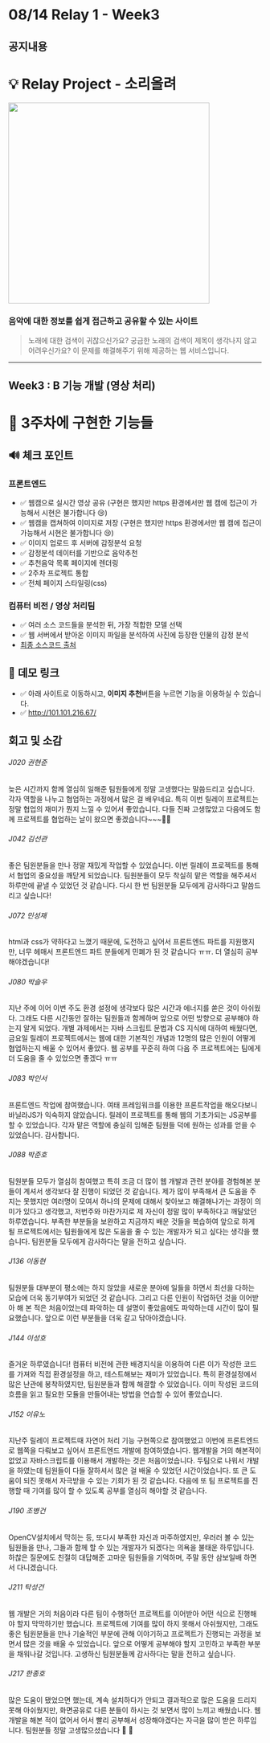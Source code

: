 # 08/14 Relay 1 - Week3
## 공지내용

# 💡 Relay Project - 소리올려  
<img width="400" src="https://user-images.githubusercontent.com/60081031/89016426-af98e280-d353-11ea-9d8f-6a8c479e89fd.jpg">  

### **음악에 대한 정보를 쉽게 접근하고 공유할 수 있는 사이트**

> 노래에 대한 검색이 귀찮으신가요? 궁금한 노래의 검색이 제목이 생각나지 않고 어려우신가요? 이 문제를 해결해주기 위해 제공하는 웹 서비스입니다.



---

## Week3 : B 기능 개발 (영상 처리)

# 💎 3주차에 구현한 기능들  

## 🔊 체크 포인트 

### 프론트엔드

* ✅ 웹캠으로 실시간 영상 공유  (구현은 했지만 https 환경에서만 웹 캠에 접근이 가능해서 시현은 불가합니다 😢)
* ✅ 웹캠을 캡쳐하여 이미지로 저장  (구현은 했지만 https 환경에서만 웹 캠에 접근이 가능해서 시현은 불가합니다 😢)
* ✅ 이미지 업로드 후 서버에 감정분석 요청
* ✅ 감정분석 데이터를 기반으로 음악추천
* ✅ 추천음악 목록 페이지에 렌더링
* ✅ 2주차 프로젝트 통합
* ✅ 전체 페이지 스타일링(css)

### 컴퓨터 비전 / 영상 처리팀  
* ✅ 여러 소스 코드들을 분석한 뒤, 가장 적합한 모델 선택  
* ✅ 웹 서버에서 받아온 이미지 파일을 분석하여 사진에 등장한 인물의 감정 분석  
* [최종 소스코드 출처](https://github.com/atulapra/Emotion-detection)  

## 🎈 데모 링크

* ✅ 아래 사이트로 이동하시고, <b>이미지 추천</b>버튼을 누르면 기능을 이용하실 수 있습니다.
* ✅ http://101.101.216.67/


## 회고 및 소감
###### J020 권현준  
늦은 시간까지 함께 열심히 일해준 팀원들에게 정말 고생했다는 말씀드리고 싶습니다. 각자 역할을 나누고 협업하는 과정에서 많은 걸 배우네요. 특히 이번 릴레이 프로젝트는 정말 협업의 재미가 뭔지 느낄 수 있어서 좋았습니다. 다들 진짜 고생많았고 다음에도 함께 프로젝트를 협업하는 날이 왔으면 좋겠습니다~~~👏👏

###### J042 김선관  
좋은 팀원분들을 만나 정말 재밌게 작업할 수 있었습니다. 이번 릴레이 프로젝트를 통해서 협업의 중요성을 깨닫게 되었습니다. 팀원분들이 모두 착실히 맡은 역할을 해주셔서 하루만에 끝낼 수 있었던 것 같습니다. 다시 한 번 팀원분들 모두에게 감사하다고 말씀드리고 싶습니다!

###### J072 민성재

html과 css가 약하다고 느꼈기 때문에, 도전하고 싶어서 프론트엔드 파트를 지원했지만, 너무 헤매서 프론트엔드 파트 분들에게 민폐가 된 것 같습니다 ㅠㅠ. 더 열심히 공부해야겠습니다!  

###### J080 박슬우
지난 주에 이어 이번 주도 환경 설정에 생각보다 많은 시간과 에너지를 쏟은 것이 아쉬웠다. 그래도 다른 시간동안 잘하는 팀원들과 함께하며 앞으로 어떤 방향으로 공부해야 하는지 알게 되었다. 개별 과제에서는 자바 스크립트 문법과 CS 지식에 대하여 배웠다면, 금요일 릴레이 프로젝트에서는 웹에 대한 기본적인 개념과 12명의 많은 인원이 어떻게 협업하는지 배울 수 있어서 좋았다. 웹 공부를 꾸준히 하여 다음 주 프로젝트에는 팀에게 더 도움을 줄 수 있었으면 좋겠다 ㅠㅠ  

###### J083 박인서

프론트엔드 작업에 참여했습니다. 여태 프레임워크를 이용한 프론트작업을 해오다보니 바닐라JS가 익숙하지 않았습니다. 릴레이 프로젝트를 통해 웹의 기초가되는 JS공부를 할 수 있었습니다.
각자 맡은 역할에 충실히 임해준 팀원들 덕에 원하는 성과를 얻을 수 있었습니다. 감사합니다.  


###### J088 박준호
팀원분들 모두가 열심히 참여했고 특히 조금 더 많이 웹 개발과 관련 분야를 경험해본 분들이 계셔서 생각보다 잘 진행이 되었던 것 같습니다. 제가 많이 부족해서 큰 도움을 주지는 못했지만 여러명이 모여서 하나의 문제에 대해서 찾아보고 해결해나가는 과정이 의미가 있다고 생각했고, 저번주와 마찬가지로 제 자신이 정말 많이 부족하다고 깨달았던 하루였습니다. 부족한 부분들을 보완하고 지금까지 배운 것들을 복습하여 앞으로 하게 될 프로젝트에서는 팀원들에게 많은 도움을 줄 수 있는 개발자가 되고 싶다는 생각을 했습니다. 팀원분들 모두에게 감사하다는 말을 전하고 싶습니다.

###### J136 이동현
팀원분들 대부분이 평소에는 하지 않았을 새로운 분야에 일들을 하면서 최선을 다하는 모습에 더욱 동기부여가 되었던 것 같습니다. 그리고 다른 인원이 작업하던 것을 이어받아 해 본 적은 처음이었는데 파악하는 데 설명이 좋았음에도 파악하는데 시간이 많이 필요했습니다. 앞으로 이런 부분들을 더욱 갈고 닦아야겠습니다.

###### J144 이성호  
즐거운 하루였습니다! 컴퓨터 비전에 관한 배경지식을 이용하여 다른 이가 작성한 코드를 가져와 직접 환경설정을 하고, 테스트해보는 재미가 있었습니다. 특히 환경설정에서 많은 난관에 봉착하였지만, 팀원분들과 함께 해결할 수 있었습니다. 이미 작성된 코드의 흐름을 읽고 필요한 모듈을 만들어내는 방법을 연습할 수 있어 좋았습니다.


###### J152 이유노  
지난주 릴레이 프로젝트때 자연어 처리 기능 구현쪽으로 참여했었고 이번에 프론트엔드로 웹쪽을 다뤄보고 싶어서 프론트엔드 개발에 참여하였습니다. 웹개발을 거의 해본적이 없었고 자바스크립트를 이용해서 개발하는 것은 처음이었습니다. 두팀으로 나워서 개발을 하였는데 팀원들이 다들 잘하셔서 많은 걸 배울 수 있었던 시간이었습니다. 또 큰 도움이 되진 못해서 자극받을 수 있는 기회가 된 것 같습니다. 다음에 또 팀 프로젝트를 진행할 때 기여를 많이 할 수 있도록 공부를 열심히 해야할 것 같습니다.

###### J190 조병건  
OpenCV설치에서 막히는 등, 또다시 부족한 자신과 마주하였지만, 우러러 볼 수 있는 팀원들을 만나, 그들과 함께 할 수 있는 개발자가 되겠다는 의욕을 불태운 하루입니다. 하찮은 질문에도 친절히 대답해준  고마운 팀원들을 기억하며, 주말 동안 삼보일배 하면서 다니겠습니다.  

###### J211 탁성건  
웹 개발은 거의 처음이라 다른 팀이 수행하던 프로젝트를 이어받아 어떤 식으로 진행해야 할지 막막하기만 했습니다. 프로젝트에 기여를 많이 하지 못해서 아쉬웠지만, 그래도 좋은 팀원분들을 만나 기술적인 부분에 관해 이야기하고 프로젝트가 진행되는 과정을 보면서 많은 것을 배울 수 있었습니다. 앞으로 어떻게 공부해야 할지 고민하고 부족한 부분을 채워나갈 것입니다. 고생하신 팀원분들께 감사하다는 말을 전하고 싶습니다.

###### J217 한종호  
많은 도움이 됐었으면 했는데, 계속 설치하다가 안되고 결과적으로 많은 도움을 드리지 못해 아쉬웠지만, 화면공유로 다른 분들이 하시는 것 보면서 많이 느끼고 배웠습니다. 웹 개발을 해본 적이 없어서 어서 빨리 공부해서 성장해야겠다는 자극을 많이 받은 하루입니다. 팀원분들 정말 고생많으셨습니다 🙂 👏  

